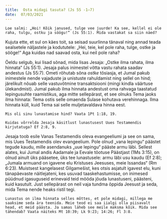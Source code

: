 ```yaml
---
title:  Osta midagi tasuta? (Js 55 -1–7)  
date:  07/03/2021  
---
```


`Loe salmi: „Hoi! Kõik janused, tulge vee juurde! Ka see, kellel ei ole raha, tulgu, ostku ja söögu!“ (Js 55:1). Mida vastakat sa siin näed?`

Kujuta ette, et sul on käes toit, sa seisad suurlinna tänaval ning annad teada sealsetele näljastele ja kodututele: „Hei, teie, kel pole raha, tulge, ostke ja sööge!“ Aga kuidas nad saavad osta, kui neil pole raha?

Öeldu selgub, kui lisad sõnad, mida lisas Jesaja: „Ostke ilma rahata, ilma hinnata“ (Js 55:1). Jesaja palus inimestel võtta vastu rahata saadav andestus (Js 55:7). Ometi rõhutab sõna _ostke_ tõsiasja, et Jumal pakub inimestele nende vajaduste ja unistuste rahuldamist ning sellel on hind; järelikult nõuab selle vastuvõtmine transaktsiooni (mingi kindla väärtuse ülekandmist). Jumal pakub ilma hinnata andestust oma rahvaga taastatud lepingusuhte raamistikus, aga mitte sellepärast, et see olnuks Tema jaoks ilma hinnata: Tema ostis selle omaenda Sulase kohutava verehinnaga. Ilma hinnata küll, kuid Tema sai selle muljetavaldava hinna eest.

`Mis oli sinu lunastamise hind? Vaata 1Pt 1:18, 19.`

`Kuidas võrrelda Jesaja käsitlust lunastusest Uues Testamendis kirjutatuga? Ef 2:8, 9.`

Jesaja toob esile Vanas Testamendis oleva evangeeliumi ja see on sama, mis Uues Testamendis olev evangeelium. Pole olnud „vana lepingu“ päästet tegude kaudu, mille asendanuks „uue lepingu“ pääste armu läbi. Sellest alates, kui Jumal andis Aadamale ja Eevale tõotuse Päästjast (1Ms 3:15), on olnud ainult üks pääsetee, üks tee lunastusele: armu läbi usu kaudu (Ef 2:8); „Jumala armuand on igavene elu Kristuses Jeesuses, meie Issandas“ (Rm 6:23). Muistsest kangelasest Gilgamešist, kes otsis asjatult igavest elu, kuni tänapäevaste näitlejateni, kes usuvad taaskehastumisse, on inimesed püüdnud igasuguseid erinevaid teid mööda jõuda lunastuseni, päästeni, kuid kasutult. Just sellepärast on neil vaja tundma õppida Jeesust ja seda, mida Tema nende heaks ristil tegi.

`Lunastus on ilma hinnata selles mõttes, et pole midagi, millega me saaksime seda ära teenida. Meie teod ei saa iialgi olla piisavalt head, et meid päästa. Ja samas läheb see meile maksma kõik. Mida see tähendab? Vaata näiteks Mt 10:39; Lk 9:23; 14:26; Fl 3:8.`